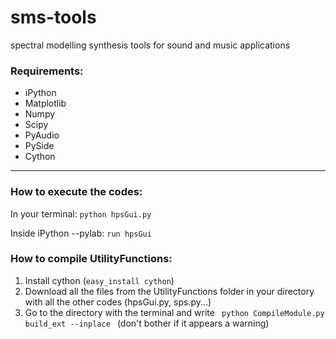 sms-tools
=========

spectral modelling synthesis tools for sound and music applications

<h3>Requirements:</h3>
<ul>
<li>iPython</li>
<li>Matplotlib</li>
<li>Numpy</li>
<li>Scipy</li>
<li>PyAudio</li>
<li>PySide</li>
<li>Cython</li>
</ul>

<hr>

<h3>How to execute the codes:</h3>

<p> In your terminal: <code>python hpsGui.py</code> </p>
<p> Inside iPython --pylab: <code>run hpsGui</code> </p>

<h3>How to compile UtilityFunctions:</h3>

<ol>
<li>Install cython (<code>easy_install cython</code>) </li>
<li>Download all the files from the UtilityFunctions folder in your directory with all the other codes (hpsGui.py, sps.py...) </li>
<li>Go to the directory with the terminal and write <code> python CompileModule.py build_ext --inplace </code> (don't bother if it appears a warning) </li>

</ol>





